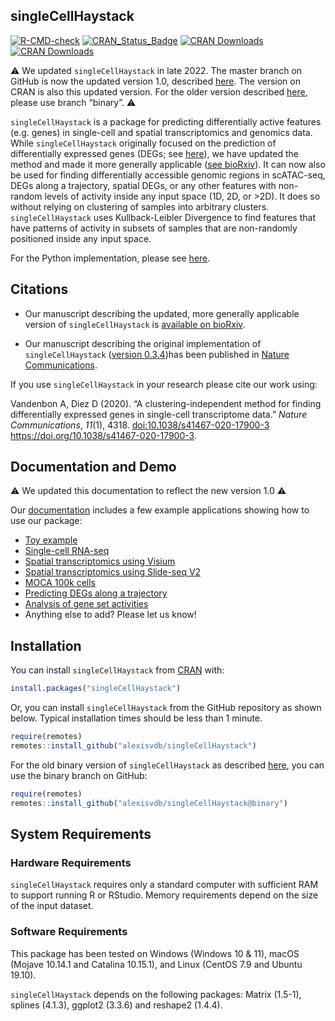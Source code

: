 
<!-- README.md is generated from README.Rmd. Please edit that file -->

## singleCellHaystack

<!-- badges: start -->

[![R-CMD-check](https://github.com/alexisvdb/singleCellHaystack/actions/workflows/R-CMD-check.yaml/badge.svg)](https://github.com/alexisvdb/singleCellHaystack/actions/workflows/R-CMD-check.yaml)
[![CRAN_Status_Badge](https://www.r-pkg.org/badges/version/singleCellHaystack)](https://cran.r-project.org/package=singleCellHaystack)
[![CRAN
Downloads](https://cranlogs.r-pkg.org/badges/singleCellHaystack)](https://cran.r-project.org/package=singleCellHaystack)
[![CRAN
Downloads](https://cranlogs.r-pkg.org/badges/grand-total/singleCellHaystack)](https://cran.r-project.org/package=singleCellHaystack)
<!-- badges: end -->

:warning: We updated `singleCellHaystack` in late 2022. The master
branch on GitHub is now the updated version 1.0, described
[here](https://www.biorxiv.org/content/10.1101/2022.11.13.516355v1). The
version on CRAN is also this updated version. For the older version
described [here](https://doi.org/10.1038/s41467-020-17900-3), please use
branch “binary”. :warning:

`singleCellHaystack` is a package for predicting differentially active
features (e.g. genes) in single-cell and spatial transcriptomics and
genomics data. While `singleCellHaystack` originally focused on the
prediction of differentially expressed genes (DEGs; see
[here](https://doi.org/10.1038/s41467-020-17900-3)), we have updated the
method and made it more generally applicable ([see
bioRxiv](https://www.biorxiv.org/content/10.1101/2022.11.13.516355v1)).
It can now also be used for finding differentially accessible genomic
regions in scATAC-seq, DEGs along a trajectory, spatial DEGs, or any
other features with non-random levels of activity inside any input space
(1D, 2D, or \>2D). It does so without relying on clustering of samples
into arbitrary clusters. `singleCellHaystack` uses Kullback-Leibler
Divergence to find features that have patterns of activity in subsets of
samples that are non-randomly positioned inside any input space.

For the Python implementation, please see
[here](https://github.com/ddiez/singleCellHaystack-py).

## Citations

- Our manuscript describing the updated, more generally applicable
  version of `singleCellHaystack` is [available on
  bioRxiv](https://www.biorxiv.org/content/10.1101/2022.11.13.516355v1).

- Our manuscript describing the original implementation of
  `singleCellHaystack` ([version
  0.3.4](https://github.com/alexisvdb/singleCellHaystack/tree/binary))has
  been published in [Nature
  Communications](https://doi.org/10.1038/s41467-020-17900-3).

If you use `singleCellHaystack` in your research please cite our work
using:

Vandenbon A, Diez D (2020). “A clustering-independent method for finding
differentially expressed genes in single-cell transcriptome data.”
*Nature Communications*, *11*(1), 4318. <doi:10.1038/s41467-020-17900-3>
<https://doi.org/10.1038/s41467-020-17900-3>.

## Documentation and Demo

:warning: We updated this documentation to reflect the new version 1.0
:warning:

Our [documentation](https://alexisvdb.github.io/singleCellHaystack/)
includes a few example applications showing how to use our package:

- [Toy
  example](https://alexisvdb.github.io/singleCellHaystack/articles/a01_toy_example.html)
- [Single-cell
  RNA-seq](https://alexisvdb.github.io/singleCellHaystack/articles/examples/a02_example_scRNAseq.html)
- [Spatial transcriptomics using
  Visium](https://alexisvdb.github.io/singleCellHaystack/articles/examples/a03_example_spatial_visium.html)
- [Spatial transcriptomics using Slide-seq
  V2](https://alexisvdb.github.io/singleCellHaystack/articles/examples/a04_example_spatial_slideseqV2.html)
- [MOCA 100k
  cells](https://alexisvdb.github.io/singleCellHaystack/articles/examples/a05_moca_100k.html)
- [Predicting DEGs along a
  trajectory](https://alexisvdb.github.io/singleCellHaystack/articles/examples/a06_pseudotime.html)
- [Analysis of gene set
  activities](https://alexisvdb.github.io/singleCellHaystack/articles/examples/a07_gene_sets.html)
- Anything else to add? Please let us know!

## Installation

You can install `singleCellHaystack` from
[CRAN](https://CRAN.R-project.org/package=singleCellHaystack) with:

``` r
install.packages("singleCellHaystack")
```

Or, you can install `singleCellHaystack` from the GitHub repository as
shown below. Typical installation times should be less than 1 minute.

``` r
require(remotes)
remotes::install_github("alexisvdb/singleCellHaystack")
```

For the old binary version of `singleCellHaystack` as described
[here](https://doi.org/10.1038/s41467-020-17900-3), you can use the
binary branch on GitHub:

``` r
require(remotes)
remotes::install_github("alexisvdb/singleCellHaystack@binary")
```

## System Requirements

### Hardware Requirements

`singleCellHaystack` requires only a standard computer with sufficient
RAM to support running R or RStudio. Memory requirements depend on the
size of the input dataset.

### Software Requirements

This package has been tested on Windows (Windows 10 & 11), macOS (Mojave
10.14.1 and Catalina 10.15.1), and Linux (CentOS 7.9 and Ubuntu 19.10).

`singleCellHaystack` depends on the following packages: Matrix (1.5-1),
splines (4.1.3), ggplot2 (3.3.6) and reshape2 (1.4.4).
